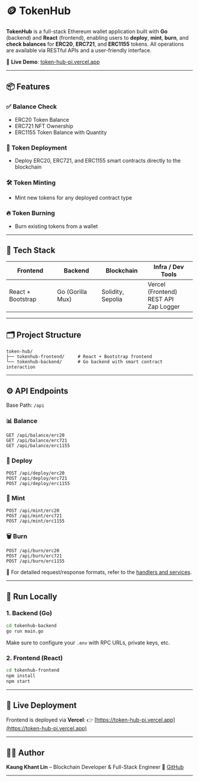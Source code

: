 # 🪙 TokenHub

**TokenHub** is a full-stack Ethereum wallet application built with **Go** (backend) and **React** (frontend), enabling users to **deploy**, **mint**, **burn**, and **check balances** for **ERC20**, **ERC721**, and **ERC1155** tokens.
All operations are available via RESTful APIs and a user-friendly interface.

🚀 **Live Demo**: [token-hub-pi.vercel.app](https://token-hub-pi.vercel.app)

---

## 📦 Features

### ✅ Balance Check

* ERC20 Token Balance
* ERC721 NFT Ownership
* ERC1155 Token Balance with Quantity

### 🚀 Token Deployment

* Deploy ERC20, ERC721, and ERC1155 smart contracts directly to the blockchain

### 🛠️ Token Minting

* Mint new tokens for any deployed contract type

### 🔥 Token Burning

* Burn existing tokens from a wallet

---

## 🧱 Tech Stack

| Frontend          | Backend          | Blockchain                  | Infra / Dev Tools                               |
| ----------------- | ---------------- | --------------------------- | ----------------------------------------------- |
| React + Bootstrap | Go (Gorilla Mux) | Solidity, Sepolia           | Vercel (Frontend) <br> REST API <br> Zap Logger |

---

## 🗂️ Project Structure

```
token-hub/
├── tokenhub-frontend/     # React + Bootstrap frontend
└── tokenhub-backend/      # Go backend with smart contract interaction
```

---

## ⚙️ API Endpoints

Base Path: `/api`

### 📊 Balance

```
GET /api/balance/erc20
GET /api/balance/erc721
GET /api/balance/erc1155
```

### 🧾 Deploy

```
POST /api/deploy/erc20
POST /api/deploy/erc721
POST /api/deploy/erc1155
```

### 💎 Mint

```
POST /api/mint/erc20
POST /api/mint/erc721
POST /api/mint/erc1155
```

### 🗑️ Burn

```
POST /api/burn/erc20
POST /api/burn/erc721
POST /api/burn/erc1155
```

📄 For detailed request/response formats, refer to the [handlers and services](https://github.com/KoKhant02/token-hub/tree/main/tokenhub-backend/internal).

---

## 🧪 Run Locally

### 1. Backend (Go)

```bash
cd tokenhub-backend
go run main.go
```

Make sure to configure your `.env` with RPC URLs, private keys, etc.

### 2. Frontend (React)

```bash
cd tokenhub-frontend
npm install
npm start
```

---

## 📍 Live Deployment

Frontend is deployed via **Vercel**:
👉 [https://token-hub-pi.vercel.app](https://token-hub-pi.vercel.app)

---

## 👨‍💻 Author

**Kaung Khant Lin** – Blockchain Developer & Full-Stack Engineer
🔗 [GitHub](https://github.com/KoKhant02)

---
